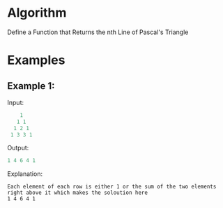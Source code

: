 # Algorithm

Define a Function that Returns the nth Line of Pascal's Triangle

# Examples

## Example 1:

Input:

```javascript
    1
   1 1
  1 2 1
 1 3 3 1
```

Output:

```javascript
1 4 6 4 1
```

Explanation:

```
Each element of each row is either 1 or the sum of the two elements right above it which makes the soloution here
1 4 6 4 1
```
